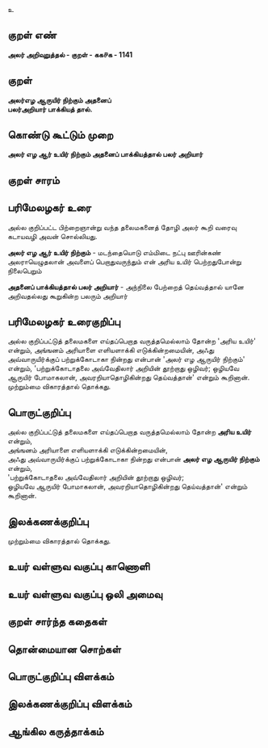 உ

## குறள் எண் 

**அலர் அறிவுறுத்தல் - குறள் - கக௪க - 1141**

## குறள் 

**அலர்எழ ஆருயிர் நிற்கும் அதனைப்  
பலர்அறியார் பாக்கியத் தால்.**

## கொண்டு கூட்டும் முறை

**அலர் எழ ஆர் உயிர் நிற்கும் அதனைப் பாக்கியத்தால் பலர் அறியார்** 

## குறள் சாரம் 


## பரிமேலழகர் உரை

அல்ல குறிப்பட்ட பிற்றைஞான்று வந்த தலைமகனைத் தோழி அலர் கூறி வரைவு கடாயவழி அவன் சொல்லியது.

**அலர் எழ ஆர் உயிர் நிற்கும்** - மடந்தையொடு எம்மிடை நட்பு ஊரின்கண் அலராயெழுதலான் அவளைப் பெறாதுவருந்தும் என் அரிய உயிர் பெற்றதுபோன்று நிலைபெறும் 

**அதனைப் பாக்கியத்தால் பலர் அறியார்** - அந்நிலை பேற்றைத் தெய்வத்தால் யானே அறிவதல்லது கூறுகின்ற பலரும் அறியார்

## பரிமேலழகர் உரைகுறிப்பு   

அல்ல குறிப்பட்டுத் தலைமகளை எய்தப்பெறாத வருத்தமெல்லாம் தோன்ற 'அரிய உயிர்' என்றும், அங்ஙனம் அரியாளை எளியளாக்கி எடுக்கின்றமையின், அஃது அவ்வாருயிர்க்குப் பற்றுக்கோடாகா நின்றது என்பான் 'அலர் எழ ஆருயிர் நிற்கும்' என்றும், 'பற்றுக்கோடாதலை அவ்வேதிலார் அறியின் தூற்றாது ஒழிவர்; ஒழியவே ஆருயிர் போமாகலான், அவரறியாதொழிகின்றது தெய்வத்தான்' என்றும் கூறினான். முற்றும்மை விகாரத்தால் தொக்கது.

## பொருட்குறிப்பு 

அல்ல குறிப்பட்டுத் தலைமகளை எய்தப்பெறாத வருத்தமெல்லாம் தோன்ற **அரிய உயிர்** என்றும்,   
அங்ஙனம் அரியாளை எளியளாக்கி எடுக்கின்றமையின்,   
அஃது அவ்வாருயிர்க்குப் பற்றுக்கோடாகா நின்றது என்பான் **அலர் எழ ஆருயிர் நிற்கும்** என்றும்,   
'பற்றுக்கோடாதலை அவ்வேதிலார் அறியின் தூற்றாது ஒழிவர்;   
ஒழியவே ஆருயிர் போமாகலான், அவரறியாதொழிகின்றது தெய்வத்தான்' என்றும் கூறினான்.

## இலக்கணக்குறிப்பு  

முற்றும்மை விகாரத்தால் தொக்கது.

## உயர் வள்ளுவ வகுப்பு காணொளி


## உயர் வள்ளுவ வகுப்பு ஒலி அமைவு 

 
## குறள் சார்ந்த கதைகள் 


## தொன்மையான சொற்கள்


## பொருட்குறிப்பு விளக்கம்


## இலக்கணக்குறிப்பு விளக்கம்


## ஆங்கில கருத்தாக்கம் 


